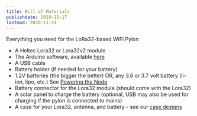 ```yaml
---
title: Bill of Materials
publishdate: 2019-11-17
lastmod: 2020-11-24
---
```


Everything you need for the LoRa32-based WiFi Pylon

* A Heltec Lora32 or Lora32v2 module
* The Arduino software, available [here](https://www.arduino.cc/en/Main/Software)
* A USB cable
* Battery holder (if needed for your battery)
* 1.2V batteries (the bigger the better) OR, any 3.6 or 3.7 volt battery (li-ion, lipo, etc.) See [Powering the Node](power)
* Battery connector for the Lora32 module (should come with the Lora32)
* A solar panel to charge the battery (optional, USB may also be used for charging if the pylon is connected to mains)
* A case for your Lora32, antenna, and battery - see our [case designs](../case-designs)
